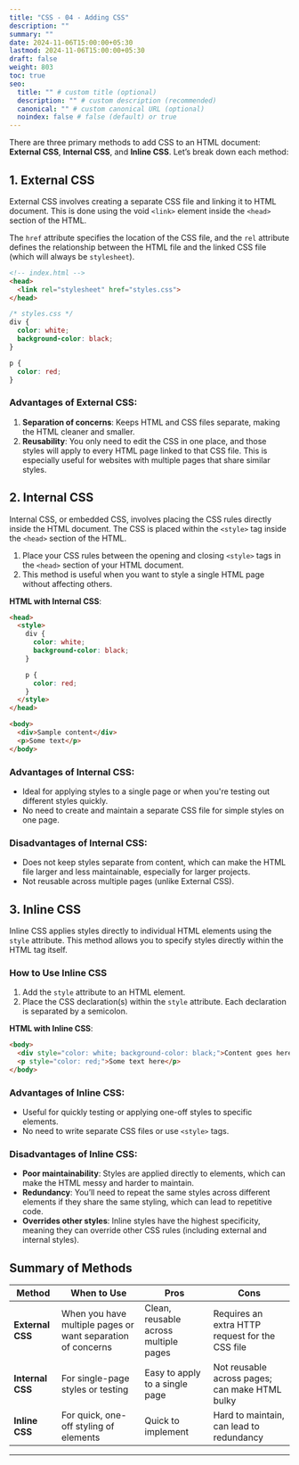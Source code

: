 ```yaml
---
title: "CSS - 04 - Adding CSS"
description: ""
summary: ""
date: 2024-11-06T15:00:00+05:30
lastmod: 2024-11-06T15:00:00+05:30
draft: false
weight: 803
toc: true
seo:
  title: "" # custom title (optional)
  description: "" # custom description (recommended)
  canonical: "" # custom canonical URL (optional)
  noindex: false # false (default) or true
---
```



There are three primary methods to add CSS to an HTML document: **External CSS**, **Internal CSS**, and **Inline CSS**. Let’s break down each method:


## **1. External CSS**

External CSS involves creating a separate CSS file and linking it to HTML document. This is done using the void `<link>` element inside the `<head>` section of the HTML.

The `href` attribute specifies the location of the CSS file, and the `rel` attribute defines the relationship between the HTML file and the linked CSS file (which will always be `stylesheet`).


```html
<!-- index.html -->
<head>
  <link rel="stylesheet" href="styles.css">
</head>
```

```css
/* styles.css */
div {
  color: white;
  background-color: black;
}

p {
  color: red;
}
```

### **Advantages of External CSS**:
1. **Separation of concerns**: Keeps HTML and CSS files separate, making the HTML cleaner and smaller.
2. **Reusability**: You only need to edit the CSS in one place, and those styles will apply to every HTML page linked to that CSS file. This is especially useful for websites with multiple pages that share similar styles.



## **2. Internal CSS**

Internal CSS, or embedded CSS, involves placing the CSS rules directly inside the HTML document. The CSS is placed within the `<style>` tag inside the `<head>` section of the HTML.

1. Place your CSS rules between the opening and closing `<style>` tags in the `<head>` section of your HTML document.
2. This method is useful when you want to style a single HTML page without affecting others.


**HTML with Internal CSS**:
```html
<head>
  <style>
    div {
      color: white;
      background-color: black;
    }

    p {
      color: red;
    }
  </style>
</head>

<body>
  <div>Sample content</div>
  <p>Some text</p>
</body>
```

### **Advantages of Internal CSS**:
- Ideal for applying styles to a single page or when you're testing out different styles quickly.
- No need to create and maintain a separate CSS file for simple styles on one page.

### **Disadvantages of Internal CSS**:
- Does not keep styles separate from content, which can make the HTML file larger and less maintainable, especially for larger projects.
- Not reusable across multiple pages (unlike External CSS).



## **3. Inline CSS**

Inline CSS applies styles directly to individual HTML elements using the `style` attribute. This method allows you to specify styles directly within the HTML tag itself.

### **How to Use Inline CSS**

1. Add the `style` attribute to an HTML element.
2. Place the CSS declaration(s) within the `style` attribute. Each declaration is separated by a semicolon.

**HTML with Inline CSS**:
```html
<body>
  <div style="color: white; background-color: black;">Content goes here</div>
  <p style="color: red;">Some text here</p>
</body>
```

### **Advantages of Inline CSS**:
- Useful for quickly testing or applying one-off styles to specific elements.
- No need to write separate CSS files or use `<style>` tags.

### **Disadvantages of Inline CSS**:
- **Poor maintainability**: Styles are applied directly to elements, which can make the HTML messy and harder to maintain.
- **Redundancy**: You’ll need to repeat the same styles across different elements if they share the same styling, which can lead to repetitive code.
- **Overrides other styles**: Inline styles have the highest specificity, meaning they can override other CSS rules (including external and internal styles).



## **Summary of Methods**

| Method          | When to Use                            | Pros                                  | Cons                                |
|-----------------|----------------------------------------|---------------------------------------|-------------------------------------|
| **External CSS** | When you have multiple pages or want separation of concerns | Clean, reusable across multiple pages | Requires an extra HTTP request for the CSS file |
| **Internal CSS** | For single-page styles or testing     | Easy to apply to a single page       | Not reusable across pages; can make HTML bulky |
| **Inline CSS**   | For quick, one-off styling of elements | Quick to implement                   | Hard to maintain, can lead to redundancy |

---
